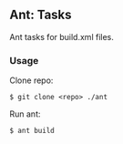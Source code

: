 ## Ant: Tasks

Ant tasks for build.xml files.

### Usage

Clone repo:
    
    $ git clone <repo> ./ant

Run ant:

    $ ant build
